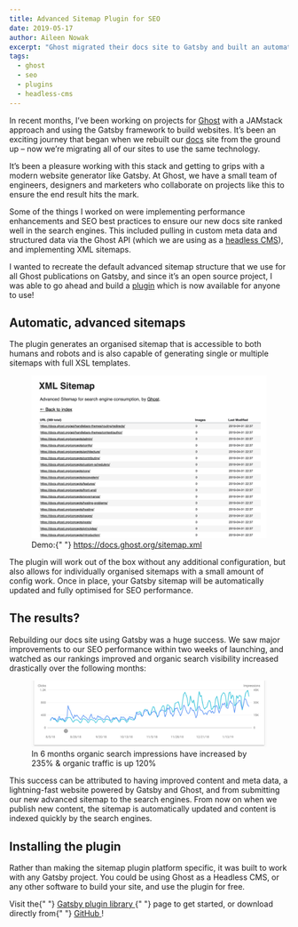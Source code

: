 ```yaml
---
title: Advanced Sitemap Plugin for SEO
date: 2019-05-17
author: Aileen Nowak
excerpt: "Ghost migrated their docs site to Gatsby and built an automatic XML sitemap plugin which is now open source and available for anyone to use!"
tags:
  - ghost
  - seo
  - plugins
  - headless-cms
---
```


In recent months, I’ve been working on projects for [Ghost](https://ghost.org/) with a JAMstack approach and using the Gatsby framework to build websites. It’s been an exciting journey that began when we rebuilt our [docs](https://docs.ghost.org/) site from the ground up – now we’re migrating all of our sites to use the same technology.

It’s been a pleasure working with this stack and getting to grips with a modern website generator like Gatsby. At Ghost, we have a small team of engineers, designers and marketers who collaborate on projects like this to ensure the end result hits the mark.

Some of the things I worked on were implementing performance enhancements and SEO best practices to ensure our new docs site ranked well in the search engines. This included pulling in custom meta data and structured data via the Ghost API (which we are using as a [headless CMS](/docs/headless-cms/)), and implementing XML sitemaps.

I wanted to recreate the default advanced sitemap structure that we use for all Ghost publications on Gatsby, and since it’s an open source project, I was able to go ahead and build a [plugin](/packages/gatsby-plugin-advanced-sitemap/?=sitemap) which is now available for anyone to use!

## Automatic, advanced sitemaps

The plugin generates an organised sitemap that is accessible to both humans and robots and is also capable of generating single or multiple sitemaps with full XSL templates.

<figure>
  <img alt="Advanced sitemaps" src="./images/advanced_sitemaps.png" />
  <figcaption>
    Demo:{" "}
    <a href="https://docs.ghost.org/sitemap.xml">
      https://docs.ghost.org/sitemap.xml
    </a>
  </figcaption>
</figure>

The plugin will work out of the box without any additional configuration, but also allows for individually organised sitemaps with a small amount of config work. Once in place, your Gatsby sitemap will be automatically updated and fully optimised for SEO performance.

## The results?

Rebuilding our docs site using Gatsby was a huge success. We saw major improvements to our SEO performance within two weeks of launching, and watched as our rankings improved and organic search visibility increased drastically over the following months:

<figure>
  <img alt="SEO performance" src="./images/seo_results.png" />
  <figcaption>
    In 6 months organic search impressions have increased by 235% & organic
    traffic is up 120%
  </figcaption>
</figure>

This success can be attributed to having improved content and meta data, a lightning-fast website powered by Gatsby and Ghost, and from submitting our new advanced sitemap to the search engines. From now on when we publish new content, the sitemap is automatically updated and content is indexed quickly by the search engines.

## Installing the plugin

Rather than making the sitemap plugin platform specific, it was built to work with any Gatsby project. You could be using Ghost as a Headless CMS, or any other software to build your site, and use the plugin for free.

<pullquote>
  Visit the{" "}
  <a href="/packages/gatsby-plugin-advanced-sitemap/?=sitemap">
    Gatsby plugin library
  </a>{" "}
  page to get started, or download directly from{" "}
  <a href="https://github.com/tryghost/gatsby-plugin-advanced-sitemap">
    GitHub
  </a>
  !
</pullquote>
